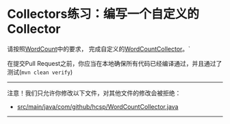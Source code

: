 # Collectors练习：编写一个自定义的Collector

请按照[WordCount](https://github.com/hcsp/custom-collectors/blob/master/src/main/java/com/github/hcsp/WordCount.java)中的要求，
完成自定义的[WordCountCollector](https://github.com/hcsp/custom-collectors/blob/master/src/main/java/com/github/hcsp/WordCountCollector.java)。`

在提交Pull Request之前，你应当在本地确保所有代码已经编译通过，并且通过了测试(`mvn clean verify`)

-----
注意！我们只允许你修改以下文件，对其他文件的修改会被拒绝：
- [src/main/java/com/github/hcsp/WordCountCollector.java](https://github.com/hcsp/custom-collectors/blob/master/src/main/java/com/github/hcsp/WordCountCollector.java)
-----

